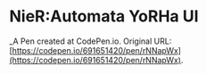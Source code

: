 # NieR:Automata YoRHa UI
 _A Pen created at CodePen.io. Original URL: [https://codepen.io/691651420/pen/rNNapWx](https://codepen.io/691651420/pen/rNNapWx).

 